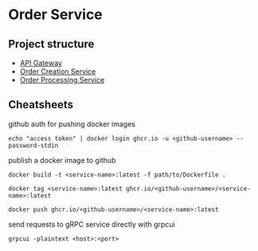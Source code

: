 # Order Service
## Project structure
- [API Gateway](https://github.com/mibrgmv/order-service-gateway/)
- [Order Creation Service](https://github.com/mibrgmv/order-creation-service/)
- [Order Processing Service](https://github.com/mibrgmv/order-processing-service/)

## Cheatsheets
github auth for pushing docker images
```shell
echo "access token" | docker login ghcr.io -u <github-username> --password-stdin
```
publish a docker image to github
```shell
docker build -t <service-name>:latest -f path/to/Dockerfile .

docker tag <service-name>:latest ghcr.io/<github-username>/<service-name>:latest

docker push ghcr.io/<github-username>/<service-name>:latest
```
send requests to gRPC service directly with grpcui
```shell
grpcui -plaintext <host>:<port>
```
